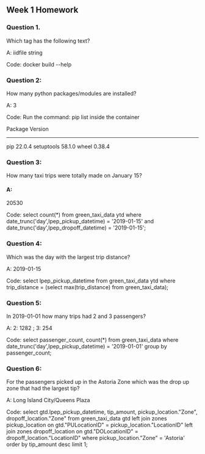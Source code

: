 ## Week 1 Homework

### Question 1.
Which tag has the following text?

A:
iidfile string

Code:
docker build --help

### Question 2:  
How many python packages/modules are installed?

A:
3

Code:
Run the command: pip list inside the container

Package    Version
---------- -------
pip        22.0.4
setuptools 58.1.0
wheel      0.38.4


### Question 3: 
How many taxi trips were totally made on January 15?

#### A:
20530

Code: 
select count(*) from green_taxi_data ytd
where date_trunc('day',lpep_pickup_datetime) = '2019-01-15' and date_trunc('day',lpep_dropoff_datetime) = '2019-01-15';



### Question 4: 
Which was the day with the largest trip distance?

A:
2019-01-15

Code:
select  lpep_pickup_datetime from green_taxi_data ytd where trip_distance = (select max(trip_distance) from green_taxi_data);


### Question 5:
In 2019-01-01 how many trips had 2 and 3 passengers?

A:
2: 1282 ; 3: 254

Code:
select passenger_count, count(*) from green_taxi_data
where date_trunc('day',lpep_pickup_datetime) = '2019-01-01'
group by passenger_count;


### Question 6: 
For the passengers picked up in the Astoria Zone which was the drop up zone that had the largest tip?

A:
Long Island City/Queens Plaza

Code:
select gtd.lpep_pickup_datetime, tip_amount, pickup_location."Zone", dropoff_location."Zone"  from green_taxi_data gtd
left join zones pickup_location on gtd."PULocationID" = pickup_location."LocationID"
left join zones dropoff_location on gtd."DOLocationID" = dropoff_location."LocationID"
where pickup_location."Zone" = 'Astoria'
order by tip_amount desc
limit 1;
